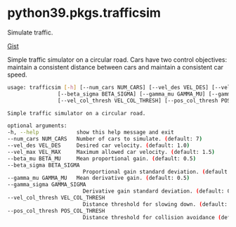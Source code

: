 # python39.pkgs.trafficsim

Simulate traffic.

[Gist](https://gist.github.com/goromal/c37629235750b65b9d0ec0e17456ee96)

Simple traffic simulator on a circular road. Cars have two control objectives: maintain a consistent distance between cars and maintain a consistent car speed.

```bash
usage: trafficsim [-h] [--num_cars NUM_CARS] [--vel_des VEL_DES] [--vel_max VEL_MAX] [--beta_mu BETA_MU]
                [--beta_sigma BETA_SIGMA] [--gamma_mu GAMMA_MU] [--gamma_sigma GAMMA_SIGMA]
                [--vel_col_thresh VEL_COL_THRESH] [--pos_col_thresh POS_COL_THRESH]

Simple traffic simulator on a circular road.

optional arguments:
-h, --help            show this help message and exit
--num_cars NUM_CARS   Number of cars to simulate. (default: 7)
--vel_des VEL_DES     Desired car velocity. (default: 1.0)
--vel_max VEL_MAX     Maximum allowed car velocity. (default: 1.5)
--beta_mu BETA_MU     Mean proportional gain. (default: 0.5)
--beta_sigma BETA_SIGMA
                        Proportional gain standard deviation. (default: 0.5)
--gamma_mu GAMMA_MU   Mean derivative gain. (default: 0.5)
--gamma_sigma GAMMA_SIGMA
                        Derivative gain standard deviation. (default: 0.5)
--vel_col_thresh VEL_COL_THRESH
                        Distance threshold for slowing down. (default: 0.3)
--pos_col_thresh POS_COL_THRESH
                        Distance threshold for collision avoidance (default: 0.15)
```

